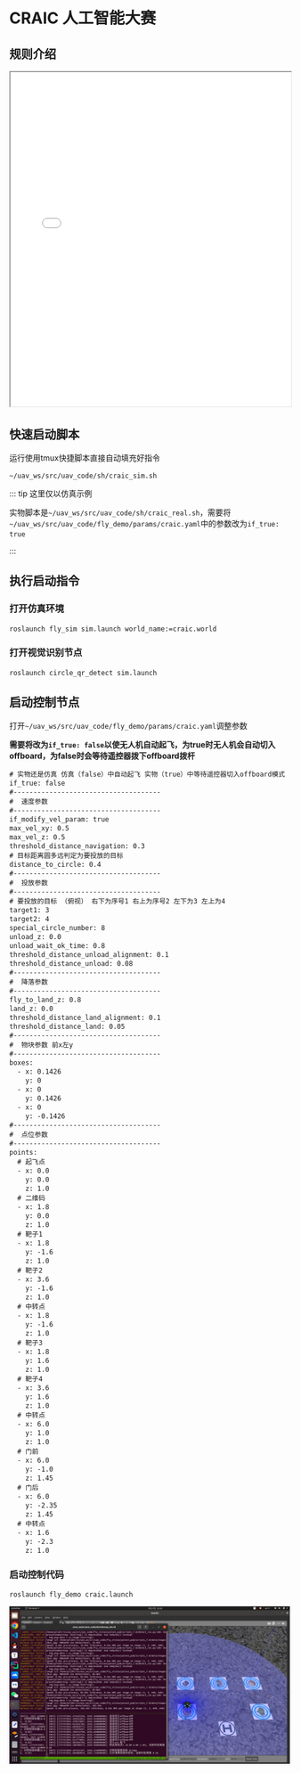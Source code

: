 # CRAIC 人工智能大赛

## 规则介绍

<iframe src="./assets/CRAIC 人工智能大赛.pdf" width="100%" height="600px"></iframe>

## 快速启动脚本

运行使用tmux快捷脚本直接自动填充好指令

```
~/uav_ws/src/uav_code/sh/craic_sim.sh
```

::: tip 这里仅以仿真示例

实物脚本是`~/uav_ws/src/uav_code/sh/craic_real.sh`，需要将`~/uav_ws/src/uav_code/fly_demo/params/craic.yaml`中的参数改为`if_true: true`

:::

## 执行启动指令

### 打开仿真环境

```
roslaunch fly_sim sim.launch world_name:=craic.world
```

### 打开视觉识别节点

```
roslaunch circle_qr_detect sim.launch
```

## 启动控制节点

打开`~/uav_ws/src/uav_code/fly_demo/params/craic.yaml`调整参数

**需要将改为`if_true: false`以使无人机自动起飞，为true时无人机会自动切入offboard，为false时会等待遥控器拨下offboard拨杆**

```
# 实物还是仿真 仿真（false）中自动起飞 实物（true）中等待遥控器切入offboard模式
if_true: false
#-------------------------------------
#  速度参数
#-------------------------------------
if_modify_vel_param: true
max_vel_xy: 0.5
max_vel_z: 0.5
threshold_distance_navigation: 0.3
# 目标距离圆多远判定为要投放的目标
distance_to_circle: 0.4
#-------------------------------------
#  投放参数
#-------------------------------------
# 要投放的目标 （俯视） 右下为序号1 右上为序号2 左下为3 左上为4
target1: 3
target2: 4
special_circle_number: 8
unload_z: 0.0
unload_wait_ok_time: 0.8
threshold_distance_unload_alignment: 0.1
threshold_distance_unload: 0.08
#-------------------------------------
#  降落参数
#-------------------------------------
fly_to_land_z: 0.8
land_z: 0.0
threshold_distance_land_alignment: 0.1
threshold_distance_land: 0.05
#-------------------------------------
#  物块参数 前x左y
#-------------------------------------
boxes:
  - x: 0.1426
    y: 0
  - x: 0
    y: 0.1426
  - x: 0
    y: -0.1426
#-------------------------------------
#  点位参数
#-------------------------------------
points:
  # 起飞点
  - x: 0.0
    y: 0.0
    z: 1.0
  # 二维码
  - x: 1.8
    y: 0.0
    z: 1.0
  # 靶子1
  - x: 1.8
    y: -1.6
    z: 1.0
  # 靶子2
  - x: 3.6
    y: -1.6
    z: 1.0
  # 中转点
  - x: 1.8
    y: -1.6
    z: 1.0
  # 靶子3
  - x: 1.8
    y: 1.6
    z: 1.0
  # 靶子4
  - x: 3.6
    y: 1.6
    z: 1.0
  # 中转点
  - x: 6.0
    y: 1.0
    z: 1.0
  # 门前
  - x: 6.0
    y: -1.0
    z: 1.45
  # 门后
  - x: 6.0
    y: -2.35
    z: 1.45
  # 中转点
  - x: 1.6
    y: -2.3
    z: 1.0
```

### 启动控制代码

```
roslaunch fly_demo craic.launch
```

![](./assets/1.png)

